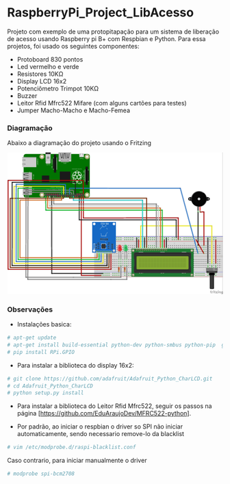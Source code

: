 # RaspberryPi_Project_LibAcesso
Projeto com exemplo de uma protopitapação para um sistema de liberação de acesso usando Raspberry pi B+ com Respbian e Python. Para essa projetos, foi usado os seguintes componentes:

 - Protoboard 830 pontos
 - Led vermelho e verde
 - Resistores 10KΩ
 - Display LCD 16x2
 - Potenciômetro Trimpot 10KΩ
 - Buzzer
 - Leitor Rfid Mfrc522 Mifare (com alguns cartões para testes)
 - Jumper Macho-Macho e Macho-Femea

### Diagramação

Abaixo a diagramação do projeto usando o Fritzing

![](https://github.com/EduAraujoDev/RaspberryPi_Project_LibAcesso/blob/master/Doc/Project_LibAcesso.jpg?raw=true)

### Observações

 - Instalações basica:

```sh
# apt-get update
# apt-get install build-essential python-dev python-smbus python-pip  git
# pip install RPi.GPIO
```
 - Para instalar a biblioteca do display 16x2:

```sh
# git clone https://github.com/adafruit/Adafruit_Python_CharLCD.git
# cd Adafruit_Python_CharLCD
# python setup.py install
```

 - Para instalar a biblioteca do Leitor Rfid Mfrc522, seguir os passos na página [https://github.com/EduAraujoDev/MFRC522-python].

 - Por padrão, ao iniciar o respbian o driver so SPI não iniciar automaticamente, sendo necessario remove-lo da blacklist

```sh
# vim /etc/modprobe.d/raspi-blacklist.conf
```

Caso contrario, para iniciar manualmente o driver

```sh
# modprobe spi-bcm2708
```
